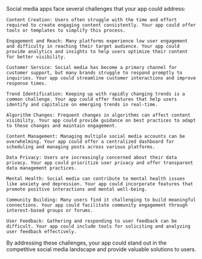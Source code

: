 Social media apps face several challenges that your app could address:

    Content Creation: Users often struggle with the time and effort required to create engaging content consistently. Your app could offer tools or templates to simplify this process.

    Engagement and Reach: Many platforms experience low user engagement and difficulty in reaching their target audience. Your app could provide analytics and insights to help users optimize their content for better visibility.

    Customer Service: Social media has become a primary channel for customer support, but many brands struggle to respond promptly to inquiries. Your app could streamline customer interactions and improve response times.

    Trend Identification: Keeping up with rapidly changing trends is a common challenge. Your app could offer features that help users identify and capitalize on emerging trends in real-time.

    Algorithm Changes: Frequent changes in algorithms can affect content visibility. Your app could provide guidance on best practices to adapt to these changes and maintain engagement.

    Content Management: Managing multiple social media accounts can be overwhelming. Your app could offer a centralized dashboard for scheduling and managing posts across various platforms.

    Data Privacy: Users are increasingly concerned about their data privacy. Your app could prioritize user privacy and offer transparent data management practices.

    Mental Health: Social media can contribute to mental health issues like anxiety and depression. Your app could incorporate features that promote positive interactions and mental well-being.

    Community Building: Many users find it challenging to build meaningful connections. Your app could facilitate community engagement through interest-based groups or forums.

    User Feedback: Gathering and responding to user feedback can be difficult. Your app could include tools for soliciting and analyzing user feedback effectively.

By addressing these challenges, your app could stand out in the competitive social media landscape and provide valuable solutions to users.